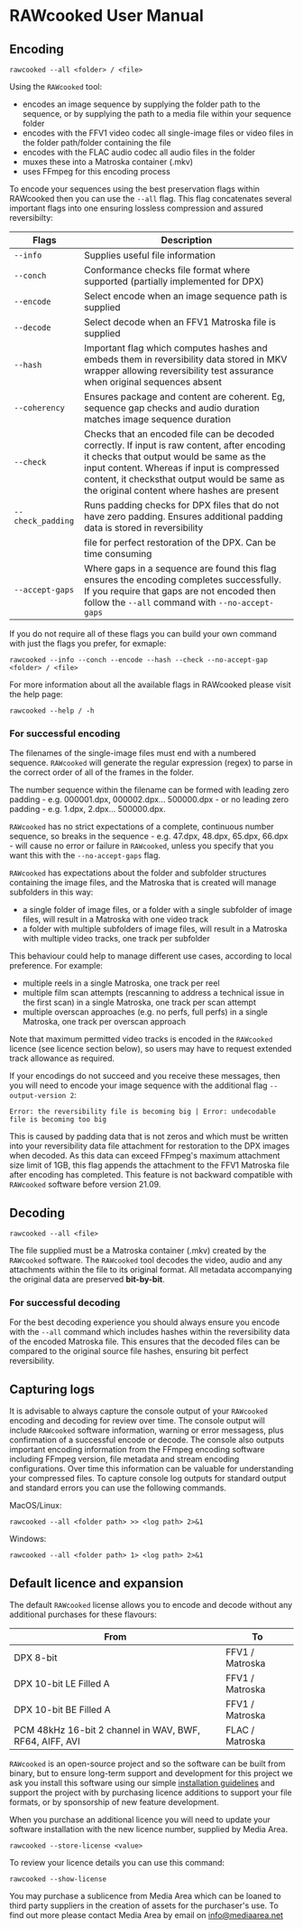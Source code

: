 # RAWcooked User Manual

## Encoding
  
  
```
rawcooked --all <folder> / <file>
```
  
Using the `RAWcooked` tool:  
- encodes an image sequence by supplying the folder path to the sequence, or by supplying the path to a media file within your sequence folder
- encodes with the FFV1 video codec all single-image files or video files in the folder path/folder containing the file
- encodes with the FLAC audio codec all audio files in the folder  
- muxes these into a Matroska container (.mkv)
- uses FFmpeg for this encoding process
  
To encode your sequences using the best preservation flags within RAWcooked then you can use the ```--all``` flag. This flag concatenates several important flags into one ensuring lossless compression and assured reversibilty:  
  
  
| Flags                     | Description                                |
| ------------------------- | ------------------------------------------ |
| ```--info```              | Supplies useful file information           |
| ```--conch```             | Conformance checks file format where supported (partially implemented for DPX) |
| ```--encode```            | Select encode when an image sequence path is supplied  |
| ```--decode```            | Select decode when an FFV1 Matroska file is supplied |
| ```--hash```              | Important flag which computes hashes and embeds them in reversibility data stored in MKV wrapper allowing reversibility test assurance when original sequences absent |
| ```--coherency```         | Ensures package and content are coherent. Eg, sequence gap checks and audio duration matches image sequence duration |
| ```--check```             | Checks that an encoded file can be decoded correctly. If input is raw content, after encoding it checks that output would be same as the input content. Whereas if input is compressed content, it checksthat output would be same as the original content where hashes are present |
| ```--check_padding```     | Runs padding checks for DPX files that do not have zero padding. Ensures additional padding data is stored in reversibility |
|                           | file for perfect restoration of the DPX. Can be time consuming  |
| ```--accept-gaps```       | Where gaps in a sequence are found this flag ensures the encoding completes successfully. If you require that gaps are not encoded then follow the ```--all``` command with ```--no-accept-gaps``` |

  
If you do not require all of these flags you can build your own command with just the flags you prefer, for exmaple:
```
rawcooked --info --conch --encode --hash --check --no-accept-gap <folder> / <file>
```
  
For more information about all the available flags in RAWcooked please visit the help page:
```
rawcooked --help / -h
```

  
### For successful encoding

The filenames of the single-image files must end with a numbered sequence. `RAWcooked` will generate the regular expression (regex) to parse in the correct order of all of the frames in the folder. 

The number sequence within the filename can be formed with leading zero padding - e.g. 000001.dpx, 000002.dpx... 500000.dpx - or no leading zero padding - e.g. 1.dpx, 2.dpx... 500000.dpx.

`RAWcooked` has no strict expectations of a complete, continuous number sequence, so breaks in the sequence  - e.g. 47.dpx, 48.dpx, 65.dpx, 66.dpx - will cause no error or failure in `RAWcooked`, unless you specify that you want this with the ```--no-accept-gaps``` flag.

`RAWcooked` has expectations about the folder and subfolder structures containing the image files, and the Matroska that is created will manage subfolders in this way: 
  
- a single folder of image files, or a folder with a single subfolder of image files, will result in a Matroska with one video track
- a folder with multiple subfolders of image files, will result in a Matroska with multiple video tracks, one track per subfolder
  
This behaviour could help to manage different use cases, according to local preference. For example: 
  
- multiple reels in a single Matroska, one track per reel
- multiple film scan attempts (rescanning to address a technical issue in the first scan) in a single Matroska, one track per scan attempt
- multiple overscan approaches (e.g. no perfs, full perfs) in a single Matroska, one track per overscan approach
  
Note that maximum permitted video tracks is encoded in the `RAWcooked` licence (see licence section below), so users may have to request extended track allowance as required.  
  
If your encodings do not succeed and you receive these messages, then you will need to encode your image sequence with the additional flag ```--output-version 2```:
```
Error: the reversibility file is becoming big | Error: undecodable file is becoming too big
```
This is caused by padding data that is not zeros and which must be written into your reversibility data file attachment for restoration to the DPX images when decoded. As this data can exceed FFmpeg's maximum attachment size limit of 1GB, this flag appends the attachment to the FFV1 Matroska file after encoding has completed. This feature is not backward compatible with `RAWcooked` software before version 21.09.

  
## Decoding

```
rawcooked --all <file>
```

The file supplied must be a Matroska container (.mkv) created by the `RAWcooked` software. The `RAWcooked` tool decodes the video, audio and any attachments within the file to its original format.  All metadata accompanying the original data are preserved **bit-by-bit**.

### For successful decoding

For the best decoding experience you should always ensure you encode with the ```--all``` command which includes hashes within the reversibility data of the encoded Matroska file. This ensures that the decoded files can be compared to the original source file hashes, ensuring bit perfect reversibility.
  
  
## Capturing logs
  
It is advisable to always capture the console output of your `RAWcooked` encoding and decoding for review over time. The console output will include `RAWcooked` software information, warning or error messagess, plus confirmation of a successful encode or decode. The console also outputs important encoding information from the FFmpeg encoding software including FFmpeg version, file metadata and stream encoding configurations. Over time this information can be valuable for understanding your compressed files. To capture console log outputs for standard output and standard errors you can use the following commands.

MacOS/Linux: 
```
rawcooked --all <folder path> >> <log path> 2>&1 
```
Windows: 
```
rawcooked --all <folder path> 1> <log path> 2>&1 
```
  
## Default licence and expansion

The default `RAWcooked` license allows you to encode and decode without any additional purchases for these flavours:
  
| From                 | To                    |
| -------------------- | --------------------- |
| DPX 8-bit            | FFV1 / Matroska |
| DPX 10-bit LE Filled A | FFV1 / Matroska |
| DPX 10-bit BE Filled A | FFV1 / Matroska |
| PCM 48kHz 16-bit 2 channel in WAV, BWF, RF64, AIFF, AVI | FLAC / Matroska |
  
`RAWcooked` is an open-source project and so the software can be built from binary, but to ensure long-term support and development for this project we ask you install this software using our simple [installation guidelines](https://mediaarea.net/RAWcooked/Download) and support the project with by purchasing licence additions to support your file formats, or by sponsorship of new feature development.
  
When you purchase an additional licence you will need to update your software installation with the new licence number, supplied by Media Area.
```
rawcooked --store-license <value>
```
  
To review your licence details you can use this command:
```
rawcooked --show-license
```

You may purchase a sublicence from Media Area which can be loaned to third party suppliers in the creation of assets for the purchaser's use. To find out more please contact Media Area by email on [info@mediaarea.net](mailto:info@mediaarea.net)
